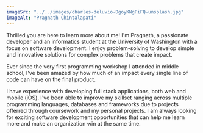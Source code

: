 ```yaml
---
imageSrc: "../../images/charles-deluvio-DgoyKNgPiFQ-unsplash.jpg"
imageAlt: "Pragnath Chintalapati"
---
```



Thrilled you are here to learn more about me! I'm Pragnath, a passionate developer and an informatics student at the University of Washington with a focus on software development. I enjoy problem-solving to develop simple and innovative solutions for complex problems that create impact.

Ever since the very first programming workshop I attended in middle school, I've been amazed by how much of an impact every single line of code can have on the final product.

I have experience with developing full stack applications, both web and mobile (iOS). I've been able to improve my skillset ranging across multiple programming languages, databases and frameworks due to projects offerred through coursework and my personal projects. I am always looking for exciting software development opportunities that can help me learn more and make an organization win at the same time.